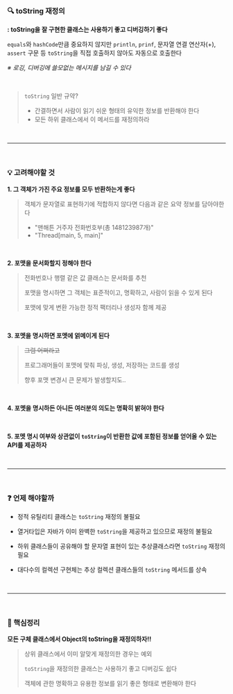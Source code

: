 ### 🔍 toString 재정의

**: toString을 잘 구현한 클래스는 사용하기 좋고 디버깅하기 좋다**

 ```equals```와 ```hashCode```만큼 중요하지 않지만 ```println```, ```prinf```, 문자열 연결 연산자(+), ```assert``` 구문 등 ```toString```을 직접 호출하지 않아도 자동으로 호출한다

*※ 로깅, 디버깅에 쓸모없는 메시지를 남길 수 있다*

<br>

> ```toString``` 일반 규약?
>
> - 간결하면서 사람이 읽기 쉬운 형태의 유익한 정보를 반환해야 한다
> - 모든 하위 클래스에서 이 메서드를 재정의하라

<br>

---

<br>

### 💡 고려해야할 것

**1. 그 객체가 가진 주요 정보를 모두 반환하는게 좋다**

> 객체가 문자열로 표현하기에 적합하지 않다면 다음과 같은 요약 정보를 담아야한다
>
> - "맨해튼 거주자 전화번호부(총 148123987개)"
> - "Thread[main, 5, main]"

<br>

**2. 포맷을 문서화할지 정해야 한다**

> 전화번호나 행렬 같은 값 클래스는 문서화를 추천
>
> 포맷을 명시하면 그 객체는 표준적이고, 명확하고, 사람이 읽을 수 있게 된다
>
> 포맷에 맞게 변환 가능한 정적 팩터리나 생성자 함께 제공

<br>

**3. 포멧을 명시하면 포멧에 얽메이게 된다**

> ~~그럼 어쩌라고~~
>
> 프로그래머들이 포맷에 맞춰 파싱, 생성, 저장하는 코드를 생성
>
> 향후 포맷 변경시 큰 문제가 발생할지도..

<br>

**4. 포멧을 명시하든 아니든 여러분의 의도는 명확히 밝혀야 한다**

<br>

**5. 포멧 명시 여부와 상관없이 ```toString```이 반환한 값에 포함된 정보를 얻어올 수 있는 API를 제공하자**

<br>

---

<br>

### ❓ 언제 해야할까

- 정적 유틸리티 클래스는 ```toString``` 재정의 불필요

- 열거타입은 자바가 이미 완벽한 ```toString```을 제공하고 있으므로 재정의 불필요
- 하위 클래스들이 공유해야 할 문자열 표현이 있는 추상클래스라면  ```toString``` 재정의 필요
- 대다수의 컬렉션 구현체는 추상 컬렉션 클래스들의 ```toString``` 메서드를 상속

<br>

---

<br>

### 📌 핵심정리

**모든 구체 클래스에서 Object의 toString을 재정의하자!!**

> 상위 클래스에서 이미 알맞게 재정의한 경우는 예외
>
> ```toString```을 재정의한 클래스는 사용하기 좋고 디버깅도 쉽다
>
> 객체에 관한 명확하고 유용한 정보를 읽기 좋은 형태로 변환해야 한다

<br>
